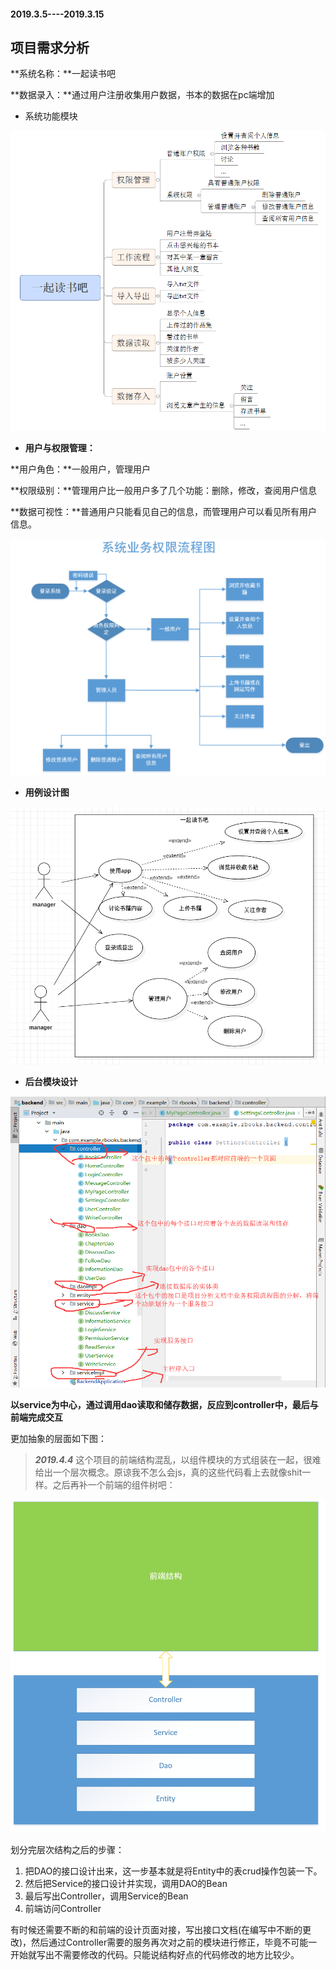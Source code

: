 #### 2019.3.5----2019.3.15

## 项目需求分析

**系统名称：**一起读书吧

**数据录入：**通过用户注册收集用户数据，书本的数据在pc端增加

- 系统功能模块

<img src="./img/%E7%B3%BB%E7%BB%9F%E5%8A%9F%E8%83%BD%E5%9B%BE.png">

- **用户与权限管理：**

**用户角色：**一般用户，管理用户

**权限级别：**管理用户比一般用户多了几个功能：删除，修改，查阅用户信息

**数据可视性：**普通用户只能看见自己的信息，而管理用户可以看见所有用户信息。

<img src="./img/%E4%B8%9A%E5%8A%A1%E6%B5%81%E7%A8%8B%E5%9B%BE.png">

- **用例设计图**

<img src="./img/%E7%94%A8%E4%BE%8B%E5%9B%BE.png">



- **后台模块设计**

<img src="./img/%E9%A1%B9%E7%9B%AE%E7%BB%93%E6%9E%84%E5%9B%BE.png">

**以service为中心，通过调用dao读取和储存数据，反应到controller中，最后与前端完成交互**

更加抽象的层面如下图：

> ***2019.4.4*** 这个项目的前端结构混乱，以组件模块的方式组装在一起，很难给出一个层次概念。原谅我不怎么会js，真的这些代码看上去就像shit一样。之后再补一个前端的组件树吧：	

<img src="./img/%E5%90%8E%E5%8F%B0%E9%A1%B9%E7%9B%AE%E7%BB%93%E6%9E%84%E5%9B%BE.png">

划分完层次结构之后的步骤：

1. 把DAO的接口设计出来，这一步基本就是将Entity中的表crud操作包装一下。
2. 然后把Service的接口设计并实现，调用DAO的Bean
3. 最后写出Controller，调用Service的Bean
4. 前端访问Controller

有时候还需要不断的和前端的设计页面对接，写出接口文档(在编写中不断的更改)，然后通过Controller需要的服务再次对之前的模块进行修正，毕竟不可能一开始就写出不需要修改的代码。只能说结构好点的代码修改的地方比较少。





